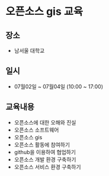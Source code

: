 ﻿# 오픈소스 gis 교육

## 장소
* 남서울 대학교

## 일시
* 07월02일 ~ 07월04일 (10:00 ~ 17:00)

## 교육내용
* 오픈소스에 대한 오해와 진실
* 오픈소스  소프트웨어
* 오픈소스 gis
* 오픈소스 활동에 참여하기
* github을 이용하여 협업하기   
* 오픈소스 개발 환경 구축하기
* 오픈소스 서비스 환경 구축하기

